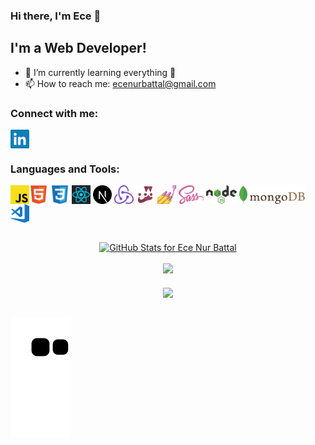 ### Hi there, I'm Ece 👋

## I'm a Web Developer!

- 🌱 I’m currently learning everything 🤣
- 📫 How to reach me: <span><a href="mailto:ecenurbattal@gmail.com">ecenurbattal@gmail.com</a></span>

### Connect with me:

<p align="left">
<a href="https://www.linkedin.com/in/ece-nur-battal-9976481b4/" target="blank"><img align="center" src="https://github.com/ecenurbattal/ecenurbattal/blob/main/icons/social/linkedin.svg" alt="ecenurbattal" height="30" /></a>
</p>

### Languages and Tools:

[<img align="left" src="https://github.com/ecenurbattal/ecenurbattal/blob/main/icons/tech/javascript.svg" alt="Javascript" height="30" />](https://www.javascript.com)
[<img align="center" src="https://github.com/ecenurbattal/ecenurbattal/blob/main/icons/tech/html5.svg" alt="Html5" height="30" />](https://developer.mozilla.org/en-US/docs/Glossary/HTML5)
[<img align="center" src="https://github.com/ecenurbattal/ecenurbattal/blob/main/icons/tech/css3.svg" alt="Css3" height="30" />](https://developer.mozilla.org/en-US/docs/Web/CSS)
[<img align="center" src="https://github.com/ecenurbattal/ecenurbattal/blob/main/icons/tech/react.svg" alt="ReactJS" height="30" />](https://reactjs.org)
[<img align="center" src="https://github.com/ecenurbattal/ecenurbattal/blob/main/icons/tech/nextdotjs.svg" alt="NextJS" height="30" />](https://nextjs.org)
[<img align="center" src="https://github.com/ecenurbattal/ecenurbattal/blob/main/icons/tech/redux.svg" alt="Redux" height="30" />](https://redux.js.org)
[<img align="center" src="https://github.com/ecenurbattal/ecenurbattal/blob/main/icons/tech/jest.svg" alt="Jest" height="30" />](https://jestjs.io)
[<img align="center" src="https://github.com/ecenurbattal/ecenurbattal/blob/main/icons/tech/styled-components.png" alt="Styled Components" height="30" />](https://styled-components.com)
[<img align="center" src="https://github.com/ecenurbattal/ecenurbattal/blob/main/icons/tech/sass.svg" alt="Sass" height="30" />](https://sass-lang.com/guide)
[<img align="center" src="https://github.com/ecenurbattal/ecenurbattal/blob/main/icons/tech/nodejs.svg" alt="NodeJS" height="30" />](https://nodejs.org)
[<img align="center" src="https://github.com/ecenurbattal/ecenurbattal/blob/main/icons/tech/mongodb.svg" alt="MongoDB" height="30" />](https://www.mongodb.com)
[<img align="center" src="https://github.com/ecenurbattal/ecenurbattal/blob/main/icons/tech/visual-studio-code.svg" alt="Visual Studio Code" height="30" />](https://code.visualstudio.com)


<br />

<div align="center">
<a align="center" href="https://github.com/anuraghazra/github-readme-stats">
  <img src="https://github-readme-stats.vercel.app/api?username=ecenurbattal&show_icons=true&include_all_commits=true&count_private=true&theme=jolly&layout=compact" alt="GitHub Stats for Ece Nur Battal" width="700">
</a></div>

<br />

<div align="center">
<a align="center" href="https://github.com/anuraghazra/github-readme-stats">
  <img src="https://github-readme-streak-stats.herokuapp.com?user=ecenurbattal&theme=jolly" width="700">
</a></div>

<br />

<div align="center">
  <a align="center" href="https://github.com/anuraghazra/github-readme-stats">
  <img align="center" src="https://github-readme-stats.vercel.app/api/top-langs/?username=ecenurbattal&layout=compact&theme=radical" />
</a>
</div>

<br />

![ecenurbattal snake gif](https://github.com/ecenurbattal/ecenurbattal/blob/output/github-contribution-grid-snake.svg)

